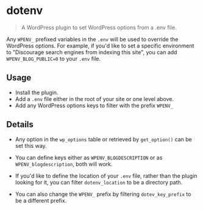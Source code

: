 # dotenv

> A WordPress plugin to set WordPress options from a .env file.

Any `WPENV_` prefixed variables in the `.env` will be used to override the WordPress options. For example, if you'd like to set a specific environment to "Discourage search engines from indexing this site", you can add `WPENV_BLOG_PUBLIC=0` to your `.env` file.

## Usage

 - Install the plugin.
 - Add a `.env` file either in the root of your site or one level above.
 - Add any WordPress options keys to filter with the prefix `WPENV_`


## Details

- Any option in the `wp_options` table or retrieved by `get_option()` can be set this way.

- You can define keys either as `WPENV_BLOGDESCRIPTION` or as `WPENV_blogdescription`, both will work.

- If you'd like to define the location of your `.env` file, rather than the plugin looking for it, you can filter `dotenv_location` to be a directory path.

- You can also change the `WPENV_` prefix by filtering `dotev_key_prefix` to be a different prefix.
